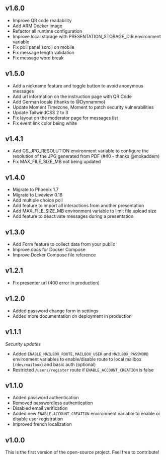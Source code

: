 ## v1.6.0
- Improve QR code readability
- Add ARM Docker image
- Refactor all runtime configuration
- Improve local storage with PRESENTATION_STORAGE_DIR environment variable
- Fix poll panel scroll on mobile
- Fix message length validation
- Fix message word break

## v1.5.0

- Add a nickname feature and toggle button to avoid anonymous messages
- Add url information on the instruction page with QR Code
- Add German locale (thanks to @Dynnammo)
- Update Moment Timezone, Moment to patch security vulnerabilities
- Update TailwindCSS 2 to 3
- Fix layout on the moderator page for messages list
- Fix event link color being white

## v1.4.1

- Add GS_JPG_RESOLUTION environment variable to configure the resolution of the JPG generated from PDF (#40 - thanks @mokaddem)
- Fix MAX_FILE_SIZE_MB not being updated

## v1.4.0

- Migrate to Phoenix 1.7
- Migrate to Liveview 0.18
- Add multiple choice poll
- Add feature to import all interactions from another presentation
- Add MAX_FILE_SIZE_MB environment variable to limit file upload size
- Add feature to deactivate messages during a presentation


## v1.3.0

- Add Form feature to collect data from your public
- Improve docs for Docker Compose
- Improve Docker Compose file reference


## v1.2.1

- Fix presenter url (400 error in production)


## v1.2.0

- Added password change form in settings
- Added more documentation on deployment in production


## v1.1.1

_Security updates_

- Added `ENABLE_MAILBOX_ROUTE`, `MAILBOX_USER` and `MAILBOX_PASSWORD` environment variables to enable/disable route to local mailbox (`/dev/mailbox`) and basic auth (optional)
- Restricted `/users/register` route if `ENABLE_ACCOUNT_CREATION` is false


## v1.1.0

- Added password authentication
- Removed passwordless authentication
- Disabled email verification
- Added new `ENABLE_ACCOUNT_CREATION` environment variable to enable or disable user registration
- Improved french localization


## v1.0.0

This is the first version of the open-source project. Feel free to contribute!
